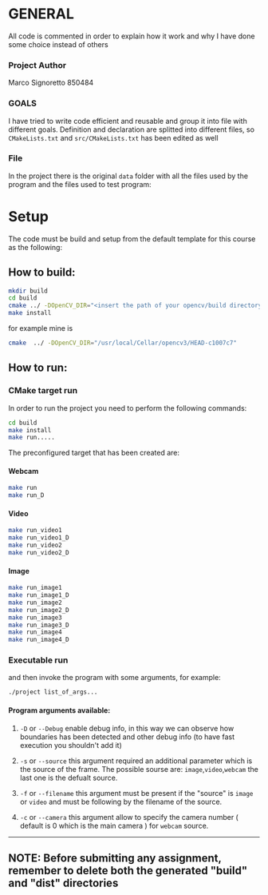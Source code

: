 
# GENERAL #

All code is commented in order to explain how it work and why I have done some choice instead of others

### Project Author ###
Marco Signoretto 850484

### GOALS ###
I have tried to write code efficient and reusable and group it into file with different goals.
Definition and declaration are splitted into different files, so ```CMakeLists.txt``` and ```src/CMakeLists.txt``` has been edited as well 

### File ###
In the project there is the original ```data``` folder with all the files used by the program and the files used to test program:

# Setup #
The code must be build and setup from the default template for this course as the following:

## How to build: ##

```sh
mkdir build
cd build
cmake ../ -DOpenCV_DIR="<insert the path of your opencv/build directory>"
make install
```

for example mine is 

```sh
cmake  ../ -DOpenCV_DIR="/usr/local/Cellar/opencv3/HEAD-c1007c7" 
```

## How to run: ##

### CMake target run ###
In order to run the project you need to perform the following commands:
```sh
cd build
make install
make run.....
```
The preconfigured target that has been created are:

#### Webcam ####
```sh
make run
make run_D
```

#### Video ####
```sh
make run_video1
make run_video1_D
make run_video2
make run_video2_D
```

#### Image ####
```sh
make run_image1
make run_image1_D
make run_image2
make run_image2_D
make run_image3
make run_image3_D
make run_image4
make run_image4_D
```

### Executable run ###

and then invoke the program with some arguments, for example:
```sh
./project list_of_args...
```

#### Program arguments available: ###
1. ```-D``` or ```--Debug``` enable debug info, in this way we can observe how boundaries has been detected and other debug info (to have fast execution you shouldn't add it)

2. ```-s``` or ```--source``` this argument required an additional parameter which is the source of the frame. The possible sourse are: ```image```,```video```,```webcam``` the last one is the defualt source.

3. ```-f``` or ```--filename``` this argument must be present if the "source" is  ```image``` or ```video``` and must be following by the filename of the source.

4. ```-c``` or ```--camera``` this argument allow to specify the camera number ( default is 0 which is the main camera ) for ```webcam``` source.

--------------------------------------------------------------------------------
NOTE: 
Before submitting any assignment, remember to delete both the generated 
"build" and "dist" directories
--------------------------------------------------------------------------------




